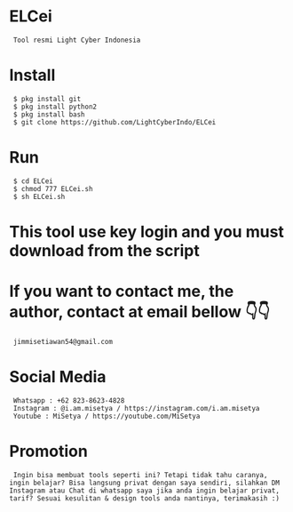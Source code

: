 # ELCei
     Tool resmi Light Cyber Indonesia
# Install
     $ pkg install git
     $ pkg install python2
     $ pkg install bash
     $ git clone https://github.com/LightCyberIndo/ELCei
# Run
     $ cd ELCei
     $ chmod 777 ELCei.sh
     $ sh ELCei.sh

# This tool use key login and you must download from the script
# If you want to contact me, the author, contact at email bellow 👇👇
     jimmisetiawan54@gmail.com

# Social Media
     Whatsapp : +62 823-8623-4828
     Instagram : @i.am.misetya / https://instagram.com/i.am.misetya
     Youtube : MiSetya / https://youtube.com/MiSetya

# Promotion
     Ingin bisa membuat tools seperti ini? Tetapi tidak tahu caranya, ingin belajar? Bisa langsung privat dengan saya sendiri, silahkan DM Instagram atau Chat di whatsapp saya jika anda ingin belajar privat, tarif? Sesuai kesulitan & design tools anda nantinya, terimakasih :)
